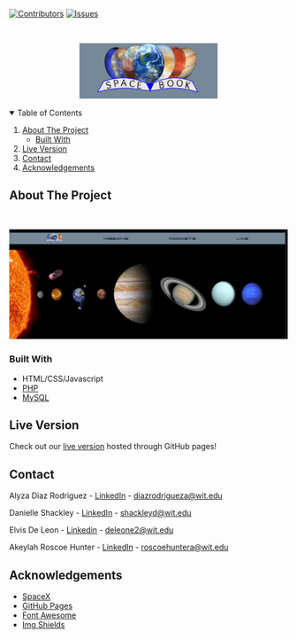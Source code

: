 [![Contributors][contributors-shield]][contributors-url]
[![Issues][issues-shield]][issues-url]

<!-- LOGO -->
<br/>
<p align="center">
  <a href="https://github.com/othneildrew/Best-README-Template">
    <img src="RESOURCES/logo.png">
  </a>
</p>

<!-- TABLE OF CONTENTS -->
<details open="open">
  <summary>Table of Contents</summary>
  <ol>
    <li>
      <a href="#about-the-project">About The Project</a>
      <ul>
        <li><a href="#built-with">Built With</a></li>
      </ul>
    </li>
    <li><a href="#live-version">Live Version</a></li>
    <li><a href="#contact">Contact</a></li>
    <li><a href="#acknowledgements">Acknowledgements</a></li>
  </ol>
</details>

## About The Project
<br/>
<p align="center">
  <img src="RESOURCES/PROJECT IMAGES/spacebook-home.PNG">
</p>

### Built With

* HTML/CSS/Javascript
* [PHP](https://www.php.net/)
* [MySQL](https://www.mysql.com/)

## Live Version
Check out our [live version](https://alyzadiaz.github.io/spacebook/HTML/home.html) hosted through GitHub pages!

<!-- CONTACT -->
## Contact

Alyza Diaz Rodriguez - [LinkedIn](https://linkedin.com/in/alyzadiaz) - diazrodrigueza@wit.edu

Danielle Shackley - [LinkedIn]() - shackleyd@wit.edu

Elvis De Leon - [Linkedin]() - deleone2@wit.edu

Akeylah Roscoe Hunter - [LinkedIn]() - roscoehuntera@wit.edu

<!-- ACKNOWLEDGEMENTS -->
## Acknowledgements
* [SpaceX](https://api.spacexdata.com/)
* [GitHub Pages](https://pages.github.com)
* [Font Awesome](https://fontawesome.com)
* [Img Shields](https://shields.io)


[contributors-shield]: https://img.shields.io/github/contributors/alyzadiaz/spacebook.svg?style=for-the-badge
[contributors-url]: https://github.com/alyzadiaz/spacebook/graphs/contributors
[issues-shield]: https://img.shields.io/github/issues/alyzadiaz/spacebook.svg?style=for-the-badge
[issues-url]: https://github.com/alyzadiaz/spacebook/issues
